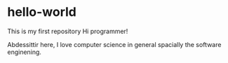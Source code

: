 # hello-world
This is my first repository
Hi programmer!

Abdessittir here, I love computer science in general spacially the software enginening.
